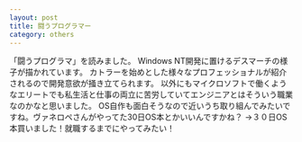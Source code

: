 ```yaml
---
layout: post
title: 闘うプログラマー
category: others
---
```


「闘うプログラマ」を読みました。
Windows NT開発に置けるデスマーチの様子が描かれています。
カトラーを始めとした様々なプロフェッショナルが紹介されるので開発意欲が掻き立てられます。
以外にもマイクロソフトで働くようなエリートでも私生活と仕事の両立に苦労していてエンジニアとはそういう職業なのかなと思いました。
OS自作も面白そうなので近いうち取り組んでみたいですね。ヴァネロペさんがやってた30日OS本とかいいんですかね？
→３０日OS本買いました！就職するまでにやってみたい！
